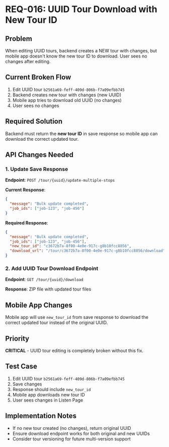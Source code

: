 # REQ-016: UUID Tour Download with New Tour ID

## Problem
When editing UUID tours, backend creates a NEW tour with changes, but mobile app doesn't know the new tour ID to download. User sees no changes after editing.

## Current Broken Flow
1. Edit UUID tour `b2561a69-feff-409d-806b-f7a09efbb745`
2. Backend creates new tour with changes (new UUID)
3. Mobile app tries to download old UUID (no changes)
4. User sees no changes

## Required Solution
Backend must return the **new tour ID** in save response so mobile app can download the correct updated tour.

## API Changes Needed

### 1. Update Save Response
**Endpoint**: `POST /tour/{uuid}/update-multiple-stops`

**Current Response**:
```json
{
  "message": "Bulk update completed",
  "job_ids": ["job-123", "job-456"]
}
```

**Required Response**:
```json
{
  "message": "Bulk update completed", 
  "job_ids": ["job-123", "job-456"],
  "new_tour_id": "c3672b7a-8f00-4e0e-917c-g8b10fcc8856",
  "download_url": "/tour/c3672b7a-8f00-4e0e-917c-g8b10fcc8856/download"
}
```

### 2. Add UUID Tour Download Endpoint
**Endpoint**: `GET /tour/{uuid}/download`

**Response**: ZIP file with updated tour files

## Mobile App Changes
Mobile app will use `new_tour_id` from save response to download the correct updated tour instead of the original UUID.

## Priority
**CRITICAL** - UUID tour editing is completely broken without this fix.

## Test Case
1. Edit UUID tour `b2561a69-feff-409d-806b-f7a09efbb745`
2. Save changes
3. Response should include `new_tour_id`
4. Mobile app downloads new tour ID
5. User sees changes in Listen Page

## Implementation Notes
- If no new tour created (no changes), return original UUID
- Ensure download endpoint works for both original and new UUIDs
- Consider tour versioning for future multi-version support